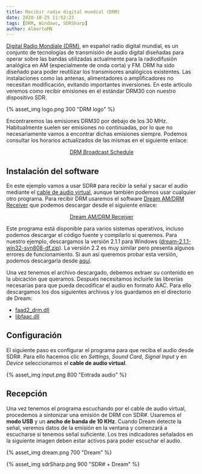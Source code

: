 ```yaml
---
title: Recibir radio digital mundial (DRM)
date: 2020-10-25 11:52:23
tags: [DRM, Windows, SDRSharp]
author: AlbertoMN
---
```


[Digital Radio Mondiale (DRM)](https://www.drm.org/), en español radio digital mundial, es un conjunto de tecnologías de transmisión de audio digital diseñadas para operar sobre las bandas utilizadas actualmente para la radiodifusión analógica en AM (especialmente de onda corta) y FM.
DRM ha sido diseñado para poder reutilizar los transmisores analógicos existentes. Las instalaciones como las antenas, alimentadores o amplificadores no necesitan modificación, evitando importantes inversiones.
En este artículo veremos como recibir emisiones en el estándar DRM30 con nuestro dispositivo SDR.

<!-- more -->

{% asset_img logo.png 300 "DRM logo" %}

Encontraremos las emisiones DRM30 por debajo de los 30 MHz. Habitualmente suelen ser emisiones no continuadas, por lo que no necesariamente vamos a encontrar dichas emisiones siempre. Podemos consultar los horarios actualizados de las mismas en el siguiente enlace:

[<center>DRM Broadcast Schedule</center>](https://www.drm.org/what-can-i-hear/broadcast-schedule-2/)


## Instalación del software

En este ejemplo vamos a usar SDR# para recibir la señal y sacar el audio mediante el [cable de audio virtual](/2020/01/21/instalacion-virtual-cable-audio/), aunque también podemos usar cualquier otro programa. Para recibir DRM usaremos el software [Dream AM/DRM Receiver](https://sourceforge.net/projects/drm/) que podemos descargar desde el siguiente enlace:

[<center>Dream AM/DRM Receiver</center>](https://sourceforge.net/projects/drm/files/dream/2.1.1/)

Este programa está disponible para varios sistemas operativos, incluso podemos descargar el código fuente y compilarlo si queremos.
Para nuestro ejemplo, descargamos la versión 2.1.1 para Windows ([dream-2.1.1-win32-svn808-df.zip](https://sourceforge.net/projects/drm/files/dream/2.1.1/dream-2.1.1-win32-svn808-df.zip/download)). La versión 2.2 es muy similar pero presenta algunos errores de funcionamiento. Si aun así queremos probar esta versión, podemos descargarla desde [aquí](https://www.reddit.com/r/RTLSDR/comments/grp6m2/dream_v221_for_windows_with_xheaac_support/).

Una vez tenemos el archivo descargado, debemos extraer su contenido en la ubicación que queramos.
Después necesitamos incluirle las librerías necesarias para que pueda decodificar el audio en formato AAC. Para ello descargamos los dos siguientes archivos y los guardamos en el directorio de Dream:

- [faad2_drm.dll](faad2_drm.dll)
- [libfaac.dll](libfaac.dll)


## Configuración

El siguiente paso es configurar el programa para que reciba el audio desde SDR#. Para ello hacemos clic en _Settings_, _Sound Card_, _Signal Input_ y en _Device_ seleccionamos el **cable de audio virtual**.

{% asset_img input.png 800 "Entrada audio" %}


## Recepción

Una vez tenemos el programa escuchando por el cable de audio virtual, procedemos a sintonizar una emisión de DRM con SDR#. Usaremos el **modo USB** y un **ancho de banda de 10 KHz**.
Cuando Dream detecte la señal, veremos datos de la emisión en la ventana y comenzará a escucharse si tenemos señal suficiente. Los tres indicadores señalados en la siguiente imagen deben estar activos para poder escuchar el audio.

{% asset_img dream.png 700 "Dream" %}


{% asset_img sdrSharp.png 900 "SDR# + Dream" %}
